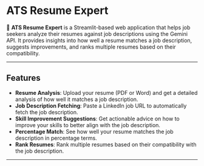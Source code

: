 # ATS Resume Expert

🚀 **ATS Resume Expert** is a Streamlit-based web application that helps job seekers analyze their resumes against job descriptions using the Gemini API. It provides insights into how well a resume matches a job description, suggests improvements, and ranks multiple resumes based on their compatibility.

---

## Features

- **Resume Analysis**: Upload your resume (PDF or Word) and get a detailed analysis of how well it matches a job description.
- **Job Description Fetching**: Paste a LinkedIn job URL to automatically fetch the job description.
- **Skill Improvement Suggestions**: Get actionable advice on how to improve your skills to better align with the job description.
- **Percentage Match**: See how well your resume matches the job description in percentage terms.
- **Rank Resumes**: Rank multiple resumes based on their compatibility with the job description.

---

